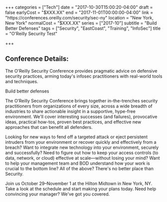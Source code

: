 +++
categories = ["Tech"]
date = "2017-10-30T15:00:20-04:00"
draft = false
earlyCost = "$XXX.XX"
end = "2017-11-01T00:00:00-04:00"
link = "https://conferences.oreilly.com/security/sec-ny"
location = "New York, New York"
normalCost = "$XXX.XX"
series = ["2017-10"]
subtitle = "Build Better Defenses"
tags = ["Security", "EastCoast", "Training", "InfoSec"]
title = "O'Reilly Security Test"

+++

## Conference Details: 

The O'Reilly Security Conference provides pragmatic advice on defensive security practices, arming today's infosec practitioners with real-world tools and techniques.

Build better defenses

The O’Reilly Security Conference brings together in-the-trenches security practitioners from organizations of every size, across a wide breadth of industries to share actionable insight in a supportive, hype-free environment. We'll cover interesting successes (and failures), provocative ideas, practical how-tos, proven best practices, and effective new approaches that can benefit all defenders.

Looking for new ways to fend off a targeted attack or eject persistent intruders from your environment or recover quickly and effectively from a breach? Want to integrate new technology into your environment, securely and successfully? Need to figure out how to keep your access controls (to data, network, or cloud) effective at scale—without losing your mind? Want to help your management team and BOD understand how your work is crucial to the bottom line? All of the above? There's no better place than Security.

Join us October 29–November 1 at the Hilton Midtown in New York, NY. Take a look at the schedule and start making your plans today. Need help convincing your manager? We've got you covered.